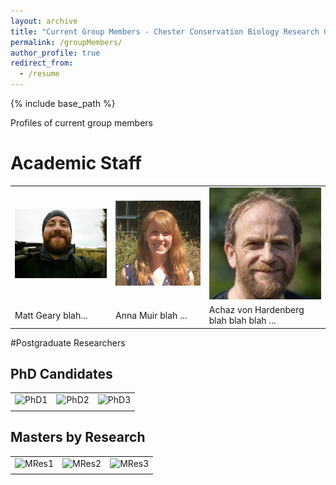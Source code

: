 ```yaml
---
layout: archive
title: "Current Group Members - Chester Conservation Biology Research Group"
permalink: /groupMembers/
author_profile: true
redirect_from:
  - /resume
---
```


{% include base_path %}

Profiles of current group members

# Academic Staff
<table border="0">
 <tr>
    <td><img src="../images/mg.jpg" alt="Matt Geary"></td>
    <td><img src="../images/anna-muir.jpg" alt="Anna Muir"></td>
	<td><img src="../images/achaz-von-hardenberg.jpg" alt="Achaz von Hardenberg"></td>
 </tr>
 <tr>
    <td>Matt Geary blah...</td>
    <td>Anna Muir blah ...</td>
	<td>Achaz von Hardenberg blah blah blah ...</td>
 </tr>
</table>

#Postgraduate Researchers  

## PhD Candidates

<table border="0">
 <tr>
    <td><img src="" alt="PhD1"></td>
    <td><img src="" alt="PhD2"></td>
	<td><img src="" alt="PhD3"></td>
 </tr>
 <tr>
    <td></td>
    <td></td>
	<td></td>
 </tr>
</table>

## Masters by Research

<table border="0">
 <tr>
    <td><img src="" alt="MRes1"></td>
    <td><img src="" alt="MRes2"></td>
	<td><img src="" alt="MRes3"></td>
 </tr>
 <tr>
    <td></td>
    <td></td>
	<td></td>
 </tr>
</table>
